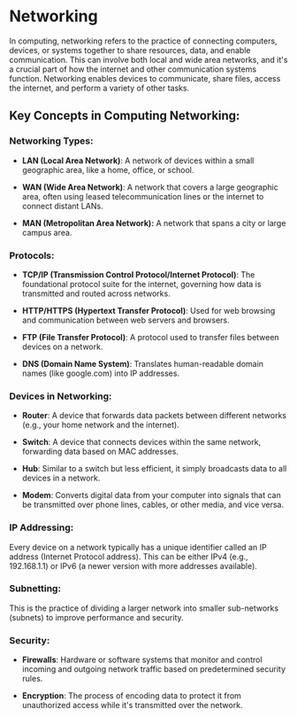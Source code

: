 # Networking  	


In computing, networking refers to the practice of connecting computers, devices, or systems together to share resources, data, and enable communication. This can involve both local and wide area networks, and it's a crucial part of how the internet and other communication systems function. Networking enables devices to communicate, share files, access the internet, and perform a variety of other tasks.


## Key Concepts in Computing Networking:


### Networking Types:

- **LAN (Local Area Network)**: A network of devices within a small geographic area, like a home, office, or school.

- **WAN (Wide Area Network)**: A network that covers a large geographic area, often using leased telecommunication lines or the internet to connect distant LANs.

- **MAN (Metropolitan Area Network):** A network that spans a city or large campus area.



### Protocols:

- **TCP/IP (Transmission Control Protocol/Internet Protocol)**: The foundational protocol suite for the internet, governing how data is transmitted and routed across networks.

- **HTTP/HTTPS (Hypertext Transfer Protocol)**: Used for web browsing and communication between web servers and browsers.

- **FTP (File Transfer Protocol)**: A protocol used to transfer files between devices on a network.

- **DNS (Domain Name System)**: Translates human-readable domain names (like google.com) into IP addresses.




### Devices in Networking:

- **Router**: A device that forwards data packets between different networks (e.g., your home network and the internet).

- **Switch**: A device that connects devices within the same network, forwarding data based on MAC addresses.

- **Hub**: Similar to a switch but less efficient, it simply broadcasts data to all devices in a network.

- **Modem**: Converts digital data from your computer into signals that can be transmitted over phone lines, cables, or other media, and vice versa.



### IP Addressing:

Every device on a network typically has a unique identifier called an IP address (Internet Protocol address). This can be either IPv4 (e.g., 192.168.1.1) or IPv6 (a newer version with more addresses available).


### Subnetting:

This is the practice of dividing a larger network into smaller sub-networks (subnets) to improve performance and security.



### Security:

- **Firewalls**: Hardware or software systems that monitor and control incoming and outgoing network traffic based on predetermined security rules.


- **Encryption**: The process of encoding data to protect it from unauthorized access while it's transmitted over the network.